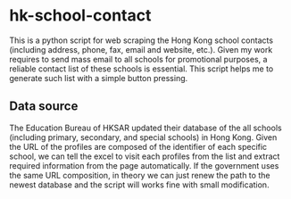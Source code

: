 # hk-school-contact
This is a python script for web scraping the Hong Kong school contacts (including address, phone, fax, email and website, etc.). Given my work requires to send mass email to all schools for promotional purposes, a reliable contact list of these schools is essential. This script helps me to generate such list with a simple button pressing.

## Data source
The Education Bureau of HKSAR updated their database of the all schools (including primary, secondary, and special schools) in Hong Kong. Given the URL of the profiles are composed of the identifier of each specific school, we can tell the excel to visit each profiles from the list and extract required information from the page automatically. If the government uses the same URL composition, in theory we can just renew the path to the newest database and the script will works fine with small modification.
